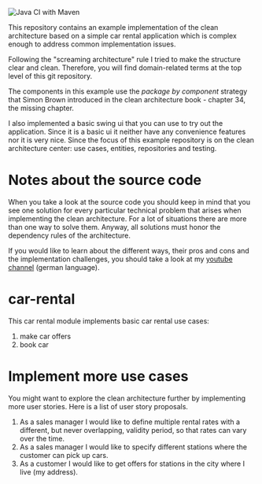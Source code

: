 ![Java CI with Maven](https://github.com/link-intersystems/clean-architecture-example/workflows/Java%20CI%20with%20Maven/badge.svg)

This repository contains an example implementation of the clean architecture based on a simple car rental application
which is complex enough to address common implementation issues.

Following the "screaming architecture" rule I tried to make the structure clear and clean. Therefore, you will find
domain-related terms at the top level of this git repository.

The components in this example use the *package by component* strategy that Simon Brown introduced in the clean
architecture
book - chapter 34, the missing chapter.

I also implemented a basic swing ui that you can use to try out the application. Since it
is a basic ui it neither have any convenience features nor it is very nice. Since the focus
of this example repository is on the clean architecture center: use cases, entities, repositories and testing.

# Notes about the source code

When you take a look at the source code you should keep in mind that you see one solution
for every particular technical problem that arises when implementing the clean architecture.
For a lot of situations there are more than one way to solve them. Anyway, all solutions must
honor the dependency rules of the architecture.

If you would like to learn about the different ways, their pros and cons and the implementation
challenges, you should take a look at my [youtube channel](https://www.youtube.com/@cleancodeguru) (german language).

# car-rental

This car rental module implements basic car rental use cases:

1. make car offers
2. book car

# Implement more use cases

You might want to explore the clean architecture further by implementing more user stories.
Here is a list of user story proposals.

1. As a sales manager I would like to define multiple rental rates with
   a different, but never overlapping, validity period, so that rates can vary over the time.
2. As a sales manager I would like to specify different stations where the customer can pick up cars.
3. As a customer I would like to get offers for stations in the city where I live (my address).